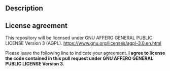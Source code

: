 ## Description



## License agreement

This repository will be licensed under GNU AFFERO GENERAL PUBLIC LICENSE Version 3 (AGPL).
https://www.gnu.org/licenses/agpl-3.0.en.html

Please leave the following line to indicate your agreement.
**I agree to license the code contained in this pull request under GNU AFFERO GENERAL PUBLIC LICENSE Version 3.**

